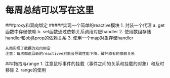 # 每周总结可以写在这里
###proxy和双向绑定
#####实现一个简单的reactive模块
    1. 封装一个代理
        a. get函数中存储依赖
        b. set函数通过依赖关系调用对应handler
    2. 使用数组存储handler和obj&prop的依赖关系
    3. 使用一个map对象存储handler
    
    从而实现了数据的双向绑定
    注意：每次都返回新的reactivve对象会导致性能下降，破坏原有的依赖关系
    
###拖拽与range
    1. 注意鼠标事件的挂载（事件之间的关系和挂载的对象）和及时移除
    2. range的使用

